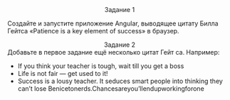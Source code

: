 
<center>Задание 1</center>

Создайте и запустите приложение Angular, выводящее цитату Билла Гейтса «Patience is a key element of success» в браузер. 
<center>Задание 2</center>
Добавьте в первое задание ещё несколько цитат Гейт­ са. Например:

- If you think your teacher is tough, wait till you get a boss
- Life is not fair — get used to it!
- Success is a lousy teacher. It seduces smart people into
thinking they can’t lose
Benicetonerds.Chancesareyou’llendupworkingforone
